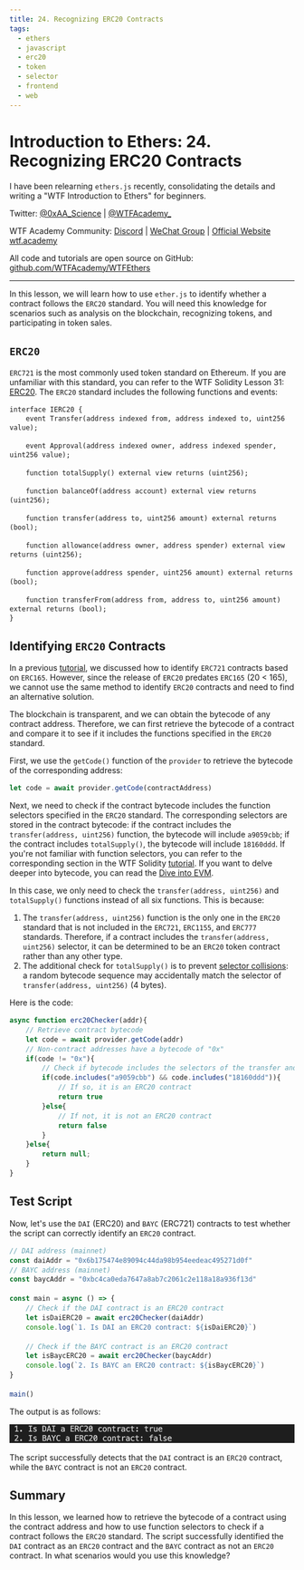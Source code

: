 ```yaml
---
title: 24. Recognizing ERC20 Contracts
tags:
  - ethers
  - javascript
  - erc20
  - token
  - selector
  - frontend
  - web
---
```


# Introduction to Ethers: 24. Recognizing ERC20 Contracts

I have been relearning `ethers.js` recently, consolidating the details and writing a "WTF Introduction to Ethers" for beginners.

Twitter: [@0xAA_Science](https://twitter.com/0xAA_Science) | [@WTFAcademy_](https://twitter.com/WTFAcademy_)

WTF Academy Community: [Discord](https://discord.gg/5akcruXrsk) | [WeChat Group](https://docs.google.com/forms/d/e/1FAIpQLSe4KGT8Sh6sJ7hedQRuIYirOoZK_85miz3dw7vA1-YjodgJ-A/viewform?usp=sf_link) | [Official Website wtf.academy](https://wtf.academy)

All code and tutorials are open source on GitHub: [github.com/WTFAcademy/WTFEthers](https://github.com/WTFAcademy/WTF-Ethers)

---

In this lesson, we will learn how to use `ether.js` to identify whether a contract follows the `ERC20` standard. You will need this knowledge for scenarios such as analysis on the blockchain, recognizing tokens, and participating in token sales.

## `ERC20`

`ERC721` is the most commonly used token standard on Ethereum. If you are unfamiliar with this standard, you can refer to the WTF Solidity Lesson 31: [ERC20](https://github.com/AmazingAng/WTF-Solidity/blob/main/31_ERC20/readme.md). The `ERC20` standard includes the following functions and events:
```solidity
interface IERC20 {
    event Transfer(address indexed from, address indexed to, uint256 value);

    event Approval(address indexed owner, address indexed spender, uint256 value);

    function totalSupply() external view returns (uint256);

    function balanceOf(address account) external view returns (uint256);

    function transfer(address to, uint256 amount) external returns (bool);

    function allowance(address owner, address spender) external view returns (uint256);

    function approve(address spender, uint256 amount) external returns (bool);

    function transferFrom(address from, address to, uint256 amount) external returns (bool);
}
```

## Identifying `ERC20` Contracts
In a previous [tutorial](https://github.com/WTFAcademy/WTF-Ethers/blob/main/12_ERC721Check/readme.md), we discussed how to identify `ERC721` contracts based on `ERC165`. However, since the release of `ERC20` predates `ERC165` (20 < 165), we cannot use the same method to identify `ERC20` contracts and need to find an alternative solution.

The blockchain is transparent, and we can obtain the bytecode of any contract address. Therefore, we can first retrieve the bytecode of a contract and compare it to see if it includes the functions specified in the `ERC20` standard.

First, we use the `getCode()` function of the `provider` to retrieve the bytecode of the corresponding address:
```js
let code = await provider.getCode(contractAddress)
```

Next, we need to check if the contract bytecode includes the function selectors specified in the `ERC20` standard. The corresponding selectors are stored in the contract bytecode: if the contract includes the `transfer(address, uint256)` function, the bytecode will include `a9059cbb`; if the contract includes `totalSupply()`, the bytecode will include `18160ddd`. If you're not familiar with function selectors, you can refer to the corresponding section in the WTF Solidity [tutorial](https://github.com/AmazingAng/WTF-Solidity/blob/main/29_Selector/readme.md). If you want to delve deeper into bytecode, you can read the [Dive into EVM](https://github.com/AmazingAng/WTFSolidity/blob/main/Topics/Translation/DiveEVM2017).

In this case, we only need to check the `transfer(address, uint256)` and `totalSupply()` functions instead of all six functions. This is because:
1. The `transfer(address, uint256)` function is the only one in the `ERC20` standard that is not included in the `ERC721`, `ERC1155`, and `ERC777` standards. Therefore, if a contract includes the `transfer(address, uint256)` selector, it can be determined to be an `ERC20` token contract rather than any other type.
2. The additional check for `totalSupply()` is to prevent [selector collisions](https://github.com/AmazingAng/WTFSolidity/blob/main/S01_ReentrancyAttack/readme.md): a random bytecode sequence may accidentally match the selector of `transfer(address, uint256)` (4 bytes).

Here is the code:
```js
async function erc20Checker(addr){
    // Retrieve contract bytecode
    let code = await provider.getCode(addr)
    // Non-contract addresses have a bytecode of "0x"
    if(code != "0x"){
        // Check if bytecode includes the selectors of the transfer and totalSupply functions
        if(code.includes("a9059cbb") && code.includes("18160ddd")){
            // If so, it is an ERC20 contract
            return true
        }else{
            // If not, it is not an ERC20 contract
            return false
        }
    }else{
        return null;
    }
}
```

## Test Script

Now, let's use the `DAI` (ERC20) and `BAYC` (ERC721) contracts to test whether the script can correctly identify an `ERC20` contract.

```js
// DAI address (mainnet)
const daiAddr = "0x6b175474e89094c44da98b954eedeac495271d0f"
// BAYC address (mainnet)
const baycAddr = "0xbc4ca0eda7647a8ab7c2061c2e118a18a936f13d"

const main = async () => {
    // Check if the DAI contract is an ERC20 contract
    let isDaiERC20 = await erc20Checker(daiAddr)
    console.log(`1. Is DAI an ERC20 contract: ${isDaiERC20}`)

    // Check if the BAYC contract is an ERC20 contract
    let isBaycERC20 = await erc20Checker(baycAddr)
    console.log(`2. Is BAYC an ERC20 contract: ${isBaycERC20}`)
}

main()
```

The output is as follows:

![](./img/24-1.png)

The script successfully detects that the `DAI` contract is an `ERC20` contract, while the `BAYC` contract is not an `ERC20` contract.

## Summary

In this lesson, we learned how to retrieve the bytecode of a contract using the contract address and how to use function selectors to check if a contract follows the `ERC20` standard. The script successfully identified the `DAI` contract as an `ERC20` contract and the `BAYC` contract as not an `ERC20` contract. In what scenarios would you use this knowledge?